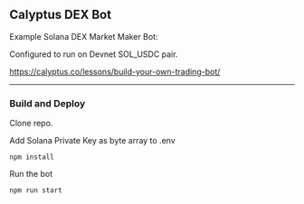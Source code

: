 
## Calyptus DEX Bot

Example Solana DEX Market Maker Bot:

Configured to run on Devnet SOL_USDC pair.

https://calyptus.co/lessons/build-your-own-trading-bot/

---

### Build and Deploy

Clone repo.

Add Solana Private Key as byte array to .env

`npm install`

Run the bot

`npm run start`